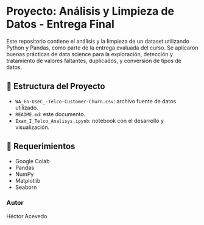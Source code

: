 
# Proyecto: Análisis y Limpieza de Datos - Entrega Final

Este repositorio contiene el análisis y la limpieza de un dataset utilizando Python y Pandas, como parte de la entrega evaluada del curso. Se aplicaron buenas prácticas de data science para la exploración, detección y tratamiento de valores faltantes, duplicados, y conversión de tipos de datos.

## 📁 Estructura del Proyecto

- `WA_Fn-UseC_-Telco-Customer-Churn.csv`: archivo fuente de datos utilizado.
- `README.md`: este documento.
- `Exam_I_Telco_Analisys.ipynb`: notebook con el desarrollo y visualización.

## 🔧 Requerimientos

- Google Colab
- Pandas
- NumPy
- Matplotlib
- Seaborn




### Autor

Héctor Acevedo 
